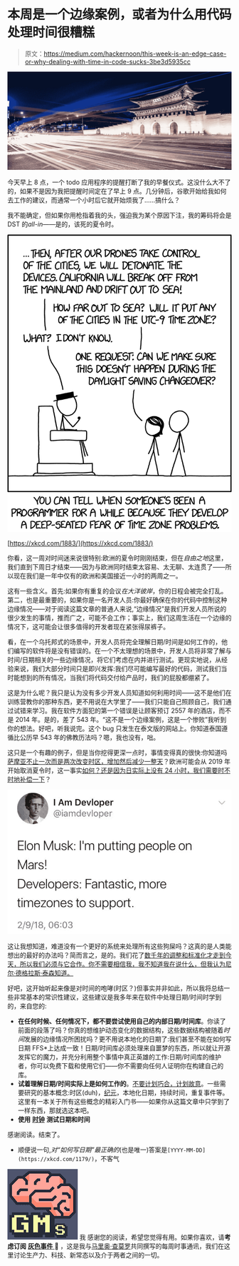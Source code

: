 # 本周是一个边缘案例，或者为什么用代码处理时间很糟糕

> 原文：<https://medium.com/hackernoon/this-week-is-an-edge-case-or-why-dealing-with-time-in-code-sucks-3be3d5935cc>

![](img/fa415c5d6adbe0fb809a8518123beaff.png)

今天早上 8 点，一个 todo 应用程序的提醒打断了我的早餐仪式。这没什么大不了的，如果不是因为我把提醒时间定在了早上 9 点。几分钟后，谷歌开始给我如何去工作的建议，而通常一个小时后它就开始烦我了……搞什么？

我不能确定，但如果你用枪指着我的头，强迫我为某个原因下注，我的筹码将会是 DST 的*all-in*——是的，该死的夏令时。

[![](img/b10fe13f7200b8de1acd72b9db72f3e9.png)](https://xkcd.com/1883/)

[https://xkcd.com/1883/](https://xkcd.com/1883/)

你看，这一周对时间迷来说很特别:欧洲的夏令时刚刚结束，但在*自由之地*这里，我们直到下周日才结束——因为与欧洲同时结束太容易、太无聊、太连贯了——所以现在我们是一年中仅有的欧洲和美国接近一小时的两周之一。

这有一些含义。首先:如果你有重复的会议*在大洋彼岸*，你的日程会被完全打乱。第二，也是最重要的，如果你是一名开发人员:你最好确保在你的代码中控制这种边缘情况——对于阅读这篇文章的普通人来说,“边缘情况”是我们开发人员所说的很少发生的事情，推而广之，可能不会工作；事实上，我们这周生活在一个边缘的情况下，这可能会让很多值得的开发者现在紧张得尿裤子。

看，在一个乌托邦式的场景中，开发人员将完全理解日期/时间是如何工作的，他们编写的软件将是没有错误的。在一个不太理想的场景中，开发人员将非常了解与时间/日期相关的一些边缘情况，将它们考虑在内并进行测试。更现实地说，从经验来说，我们大部分时间只是即兴发挥:我们尽可能编写最好的代码，测试我们当时能想到的所有情况，当我们将代码交付给产品时，我们的屁股都绷紧了。

这是为什么呢？我只是认为没有多少开发人员知道如何利用时间——这不是他们在训练营教你的那种东西，更不用说在大学里了——我们只能自己照顾自己，我们通过试错来学习。我在软件方面犯的第一个错误是让顾客预订 2557 年的酒店，而不是 2014 年。是的，差了 543 年。“这不是一个边缘案例，这是一个惨败”我听到你的想法。好吧，听我说完。这个 bug 只发生在泰文版的网站上。你知道泰国遵循比公历早 543 年的佛教历法吗？嗯，我也没有，咄。

这只是一个有趣的例子，但是当你挖得更深一点时，事情变得真的很快:你知道吗[萨摩亚不止一次而是两次改变时区，增加然后减少一整天](https://en.wikipedia.org/wiki/Samoa_Time_Zone)？欧洲可能会从 2019 年开始取消夏令时，这一事实[如何？还是因为](https://www.timeanddate.com/news/time/europe-dst-end-2018.html)[日实际上没有 24 小时，我们需要时不时地补偿一下](http://blog.keithw.org/2013/02/q-if-one-day-is-not-exactly-24-hours.html)？

![](img/9345da6677598bfcb0793ffd090f3995.png)

这让我想知道，难道没有一个更好的系统来处理所有这些狗屎吗？这真的是人类能想出的最好的办法吗？简而言之，是的。我们花了[数千年的调整和标准化才走到今天，所以我们必须与它合作。你不需要相信我，我不知道我在说什么，但我认为尼尔·德格拉斯·泰森知道。](https://en.wikipedia.org/wiki/Gregorian_calendar)

好吧，这开始听起来像是对时间的咆哮(时区？)但事实并非如此，所以我将总结一些非常基本的常识性建议，这些建议是我多年来在软件中处理日期/时间时学到的，来自您的:

*   **在任何时候、任何情况下，都不要尝试使用自己的内部日期/时间库**。你读了前面的段落了吗？你真的想维护动态变化的数据结构，这些数据结构被随着*时间*发展的边缘情况所困扰吗？更不用说本地化的日期了:我们甚至不能在如何写日期 FFS*上达成一致！日期/时间库必须处理来自噩梦的东西，所以就让开源发挥它的魔力，并充分利用整个事情中真正英雄的工作:日期/时间库的维护者，你可以免费下载和使用它们——你不需要向任何人证明你在构建自己的库。
*   **试着理解日期/时间实际上是如何工作的**。[不要计划巧合，计划故意](https://pragprog.com/the-pragmatic-programmer/extracts/coincidence)。一些需要研究的基本概念:时区(duh)，[纪元](https://en.wikipedia.org/wiki/Unix_time)，本地化日期，持续时间，重复事件等。这里有一本关于所有这些概念的精彩入门书——如果你从这篇文章中只学到了一样东西，那就选这本吧。
*   **使用** [**时钟**](https://sinonjs.org/releases/v1.17.6/fake-timers/) **测试日期和时间**

感谢阅读。结束了。

*   顺便说一句,*对“如何写日期”最正确的*(也是唯一)答案是`[YYYY-MM-DD](https://xkcd.com/1179/)`，不客气

![I](img/c032fb245e30af9f6bcc77baaca4d147.png) 我 感谢您的阅读，希望您觉得有用。如果你喜欢，请**考虑订阅** [ **灰色事件** ](https://graymatters.substack.com/) **🧠** ，这是我与[马里奥·查莫罗](https://medium.com/u/6291e977af46?source=post_page-----3be3d5935cc--------------------------------)共同撰写的每周时事通讯，我们在这里讨论生产力、科技、新常态以及介于两者之间的一切。